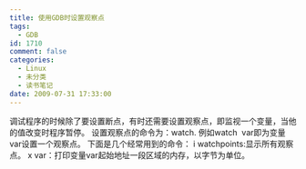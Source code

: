 ```yaml
---
title: 使用GDB时设置观察点
tags:
  - GDB
id: 1710
comment: false
categories:
  - Linux
  - 未分类
  - 读书笔记
date: 2009-07-31 17:33:00
---
```


调试程序的时候除了要设置断点，有时还需要设置观察点，即监视一个变量，当他的值改变时程序暂停。
设置观察点的命令为：watch.
例如watch  var即为变量var设置一个观察点。
下面是几个经常用到的命令：
i watchpoints:显示所有观察点。
x var：打印变量var起始地址一段区域的内存，以字节为单位。
